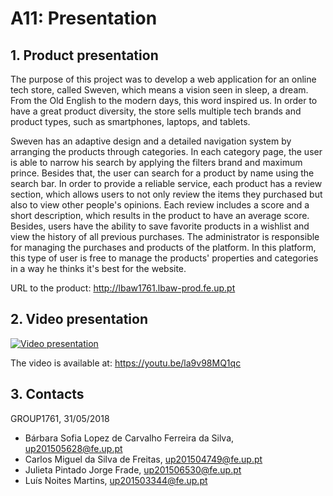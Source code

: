 # A11: Presentation
 
## 1. Product presentation
 
The purpose of this project was to develop a web application for an online tech store, called Sweven, which means a vision seen in sleep, a dream. From the Old English to the modern days, this word inspired us. In order to have a great product diversity, the store sells multiple tech brands and product types, such as smartphones, laptops, and tablets.

Sweven has an adaptive design and a detailed navigation system by arranging the products through categories. In each category page, the user is able to narrow his search by applying the filters brand and maximum prince. Besides that, the user can search for a product by name using the search bar. In order to provide a reliable service, each product has a review section, which allows users to not only review the items they purchased but also to view other people's opinions. Each review includes a score and a short description, which results in the product to have an average score. Besides, users have the ability to save favorite products in a wishlist and view the history of all previous purchases. The administrator is responsible for managing the purchases and products of the platform. In this platform, this type of user is free to manage the products' properties and categories in a way he thinks it's best for the website.
 
URL to the product: http://lbaw1761.lbaw-prod.fe.up.pt
 
## 2. Video presentation

[![Video presentation](https://github.com/literallysofia/lbaw1761/blob/documentation/artifacts/a11/video_shot.PNG)](https://youtu.be/la9v98MQ1qc)

The video is available at: https://youtu.be/la9v98MQ1qc
 
## 3. Contacts
 
GROUP1761, 31/05/2018
 
* Bárbara Sofia Lopez de Carvalho Ferreira da Silva, up201505628@fe.up.pt
* Carlos Miguel da Silva de Freitas, up201504749@fe.up.pt
* Julieta Pintado Jorge Frade, up201506530@fe.up.pt
* Luís Noites Martins, up201503344@fe.up.pt
